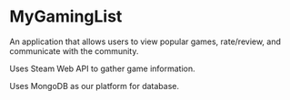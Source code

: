 # MyGamingList

An application that allows users to view popular games, rate/review, and communicate with the community.

Uses Steam Web API to gather game information.

Uses MongoDB as our platform for database.
